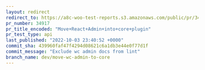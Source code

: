 ```yaml
---
layout: redirect
redirect_to: https://a8c-woo-test-reports.s3.amazonaws.com/public/pr/34917/api/index.html
pr_number: 34917
pr_title_encoded: "Move+React+Admin+into+core+plugin"
pr_test_type: api
last_published: "2022-10-03 23:40:52 +0000"
commit_sha: 439960faf47f4294d08621c6a1db3e44e0f77d1f
commit_message: "Exclude wc admin docs from lint"
branch_name: dev/move-wc-admin-to-core
---
```

